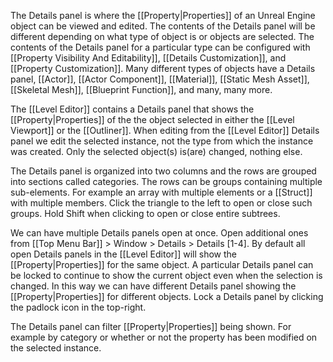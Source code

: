 The Details panel is where the [[Property|Properties]] of an Unreal Engine object can be viewed and edited.
The contents of the Details panel will be different depending on what type of object is or objects are selected.
The contents of the Details panel for a particular type can be configured with [[Property Visibility And Editability]], [[Details Customization]], and [[Property Customization]].
Many different types of objects have a Details panel, [[Actor]], [[Actor Component]], [[Material]], [[Static Mesh Asset]], [[Skeletal Mesh]], [[Blueprint Function]], and many, many more.

The [[Level Editor]] contains a Details panel that shows the [[Property|Properties]] of the the object selected in either the [[Level Viewport]] or the [[Outliner]].
When editing from the [[Level Editor]] Details panel we edit the selected instance, not the type from which the instance was created.
Only the selected object(s) is(are) changed, nothing else.

The Details panel is organized into two columns and the rows are grouped into sections called categories.
The rows can be groups containing multiple sub-elements.
For example an array with multiple elements or a [[Struct]] with multiple members.
Click the triangle to the left to open or close such groups.
Hold Shift when clicking to open or close entire subtrees.

We can have multiple Details panels open at once.
Open additional ones from [[Top Menu Bar]] > Window > Details > Details [1-4].
By default all open Details panels in the [[Level Editor]] will show the [[Property|Properties]] for the same object.
A particular Details panel can be locked to continue to show the current object even when the selection is changed.
In this way we can have different Details panel showing the [[Property|Properties]] for different objects.
Lock  a Details panel by clicking the padlock icon in the top-right.

The Details panel can filter [[Property|Properties]] being shown.
For example by category or whether or not the property has been modified on the selected instance.
